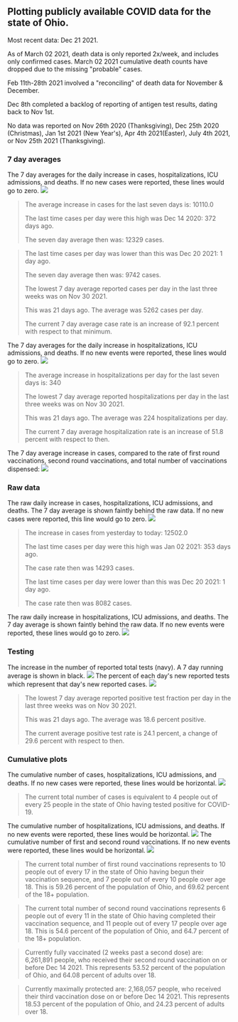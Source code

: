 ## Plotting publicly available COVID data for the state of Ohio. 

Most recent data: Dec 21 2021. 

As of March 02 2021, death data is only reported 2x/week, and includes only confirmed cases. March 02 2021 cumulative death counts have dropped due to the missing "probable" cases.

Feb 11th-28th 2021 involved a "reconciling" of death data for November & December.

Dec 8th completed a backlog of reporting of antigen test results, dating back to Nov 1st.

No data was reported on Nov 26th 2020 (Thanksgiving), Dec 25th 2020 (Christmas), Jan 1st 2021 (New Year's), Apr 4th 2021(Easter), July 4th 2021, or Nov 25th 2021 (Thanksgiving).
### 7 day averages
The 7 day averages for the daily increase in cases, hospitalizations, ICU admissions, and deaths. If no new cases were reported, these lines would go to zero.
![](7dayaverage_cases.png)

>The average increase in cases for the last seven days is: 10110.0
>
>The last time cases per day were this high was Dec 14 2020: 372 days ago.
>
>The seven day average then was: 12329 cases.

>
>The last time cases per day was lower than this was Dec 20 2021: 1 day ago.
>
>The seven day average then was: 9742 cases.
>
>The lowest 7 day average reported cases per day in the last three weeks was on Nov 30 2021.
>
>This was 21 days ago. The average was 5262 cases per day.
>
>The current 7 day average case rate is an increase of 92.1 percent with respect to that minimum.

The 7 day averages for the daily increase in hospitalizations, ICU admissions, and deaths. If no new events were reported, these lines would go to zero.
![](7dayaverage_hospital.png)

>The average increase in hospitalizations per day for the last seven days is: 340
>
>The lowest 7 day average reported hospitalizations per day in the last three weeks was on Nov 30 2021.
>
>This was 21 days ago. The average was 224 hospitalizations per day.
>
>The current 7 day average hospitalization rate is an increase of 51.8 percent with respect to then.

The 7 day average increase in cases, compared to the rate of first round vaccinations, second round vaccinations, and total number of vaccinations dispensed:
![](DailyVaccinationsCases.png)

### Raw data
The raw daily increase in cases, hospitalizations, ICU admissions, and deaths. The 7 day average is shown faintly behind the raw data. If no new cases were reported, this line would go to zero.
![](DailyCases.png)

>The increase in cases from yesterday to today: 12502.0 
>
>The last time cases per day were this high was Jan 02 2021: 353 days ago. 
>
>The case rate then was 14293 cases.
>
>The last time cases per day were lower than this was Dec 20 2021: 1 day ago. 
>
>The case rate then was 8082 cases.

The raw daily increase in hospitalizations, ICU admissions, and deaths. The 7 day average is shown faintly behind the raw data. If no new events were reported, these lines would go to zero.
![](DailyHospitalizations.png)

### Testing

The increase in the number of reported total tests (navy). A 7 day running average is shown in black.
![](DailyTests.png)
The percent of each day's new reported tests which represent that day's new reported cases.
![](percentpositive_tests.png)

>The lowest 7 day average reported positive test fraction per day in the last three weeks was on Nov 30 2021.
>
>This was 21 days ago. The average was 18.6 percent positive. 
>
>The current average positive test rate is 24.1 percent, a change of 29.6 percent with respect to then. 

### Cumulative plots
The cumulative number of cases, hospitalizations, ICU admissions, and deaths. If no new cases were reported, these lines would be horizontal.
![](Cases.png)

>The current total number of cases is equivalent to 4 people out of every 25 people in the state of Ohio having tested positive for COVID-19.

The cumulative number of hospitalizations, ICU admissions, and deaths. If no new events were reported, these lines would be horizontal.
![](Hospitalizations.png)
The cumulative number of first and second round vaccinations. If no new events were reported, these lines would be horizontal.
![](Vaccinations.png)

>The current total number of first round vaccinations represents to 10 people out of every 17 in the state of Ohio having begun their vaccination sequence, and 7 people out of every 10 people over age 18.
 >This is 59.26 percent of the population of Ohio, and 69.62 percent of the 18+ population.

>The current total number of second round vaccinations represents 6 people out of every 11 in the state of Ohio having completed their vaccination sequence, and 11 people out of every 17 people over age 18. 
>This is 54.6 percent of the population of Ohio, and 64.7 percent of the 18+ population.

>Currently fully vaccinated (2 weeks past a second dose) are: 6,261,891 people, who received their second round vaccination on or before Dec 14 2021.
>This represents 53.52 percent of the population of Ohio, and 64.08 percent of adults over 18.

>Currently maximally protected are: 2,168,057 people, who received their third vaccination dose on or before Dec 14 2021.
>This represents 18.53 percent of the population of Ohio, and 24.23 percent of adults over 18.

